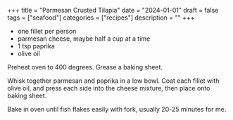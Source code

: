 ﻿+++
title = "Parmesan Crusted Tilapia"
date = "2024-01-01"
draft = false
tags = ["seafood"]
categories = ["recipes"]
description = ""
+++

* one fillet per person
* parmesan cheese, maybe half a cup at a time
* 1 tsp paprika
* olive oil

Preheat oven to 400 degrees. Grease a baking sheet.

Whisk together parmesan and paprika in a low bowl. Coat each fillet with olive oil, and press each side into the cheese mixture, then place onto baking sheet. 

Bake in oven until fish flakes easily with fork, usually 20-25 minutes for me.